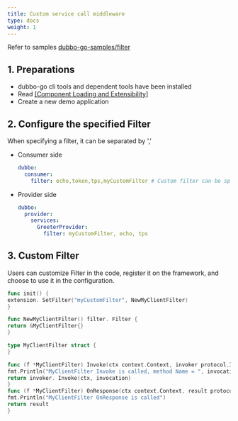 ```yaml
---
title: Custom service call middleware
type: docs
weight: 1
---
```


Refer to samples [dubbo-go-samples/filter](https://github.com/apache/dubbo-go-samples/tree/f7febed9d686cb940ea55d34b5baa567d7574a44/filter)

## 1. Preparations

- dubbo-go cli tools and dependent tools have been installed
- Read [[Component Loading and Extensibility]](/en/docs3-v2/golang-sdk/preface/design/aop_and_extension/)
- Create a new demo application

## 2. Configure the specified Filter

When specifying a filter, it can be separated by ','

- Consumer side

  ```yaml
  dubbo:
    consumer:
      filter: echo,token,tps,myCustomFilter # Custom filter can be specified
  ```



- Provider side

  ```yaml
  dubbo:
    provider:
      services:
        GreeterProvider:
          filter: myCustomFilter, echo, tps
  ```

## 3. Custom Filter

Users can customize Filter in the code, register it on the framework, and choose to use it in the configuration.

```go
func init() {
extension. SetFilter("myCustomFilter", NewMyClientFilter)
}

func NewMyClientFilter() filter. Filter {
return &MyClientFilter{}
}

type MyClientFilter struct {
}

func (f *MyClientFilter) Invoke(ctx context.Context, invoker protocol.Invoker, invocation protocol.Invocation) protocol.Result {
fmt.Println("MyClientFilter Invoke is called, method Name = ", invocation.MethodName())
return invoker. Invoke(ctx, invocation)
}
func (f *MyClientFilter) OnResponse(ctx context.Context, result protocol.Result, invoker protocol.Invoker, protocol protocol.Invocation) protocol.Result {
fmt.Println("MyClientFilter OnResponse is called")
return result
}

```
